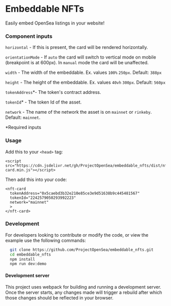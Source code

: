 # Embeddable NFTs
Easily embed OpenSea listings in your website!

### Component inputs

`horizontal` - If this is present, the card will be rendered horizontally.

`orientationMode` - If `auto` the card will switch to vertical 
mode on mobile (breakpoint is at 600px). In `manual` mode the card will be unaffected.

`width` - The width of the embeddable. Ex. values `100%` `250px`. Default: `388px`

`height` - The height of the embeddable. Ex. values `40vh` `300px`. Default: `560px`

`tokenAddress`\*- The token's contract address.

`tokenId`\* - The token Id of the asset.

`network` - The name of the network the asset is on `mainnet` or `rinkeby`. Default: `mainnet`.

\*Required inputs

### Usage

Add this to your `<head>` tag:
```
<script src="https://cdn.jsdelivr.net/gh/ProjectOpenSea/embeddable_nfts/dist/nft-card.min.js"></script>
```

Then add this into your code:
```
<nft-card
  tokenAddress="0x5caebd3b32e210e85ce3e9d51638b9c445481567"
  tokenId="2242579050293992223"
  network="mainnet"
  >
</nft-card>
```

### Development
For developers looking to contribute or modify the code, or view the example use the following commands:
```bash
  git clone https://github.com/ProjectOpenSea/embeddable_nfts.git
  cd embeddable_nfts
  npm install
  npm run dev:demo
```

#### Development server
This project uses webpack for building and running a development server. Once the server starts, any changes made will trigger a rebuild after which those changes should be reflected in your browser.
